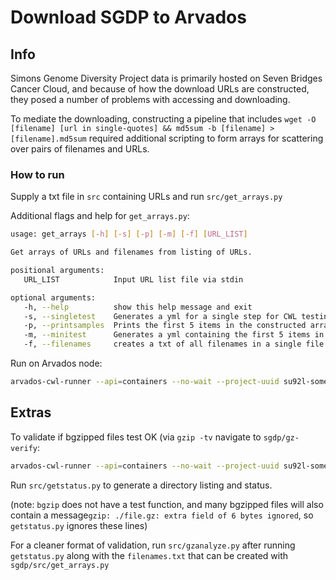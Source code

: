 # Download SGDP to Arvados

## Info

Simons Genome Diversity Project data is primarily hosted on Seven Bridges Cancer Cloud, and because of how the download URLs are constructed, they posed a number of problems with accessing and downloading.

To mediate the downloading, constructing a pipeline that includes `wget -O [filename] [url in single-quotes] && md5sum -b [filename] > [filename].md5sum` required additional scripting to form arrays for scattering over pairs of filenames and URLs.

### How to run

Supply a txt file in `src` containing URLs and run `src/get_arrays.py`

Additional flags and help for `get_arrays.py`:

   ``` bash
   usage: get_arrays [-h] [-s] [-p] [-m] [-f] [URL_LIST]

   Get arrays of URLs and filenames from listing of URLs.

   positional arguments:
      URL_LIST            Input URL list file via stdin

   optional arguments:
      -h, --help          show this help message and exit
      -s, --singletest    Generates a yml for a single step for CWL testing
      -p, --printsamples  Prints the first 5 items in the constructed arrays
      -m, --minitest      Generates a yml containing the first 5 items in arrays
      -f, --filenames     creates a txt of all filenames in a single file
   ```

Run on Arvados node:

   ``` bash
   arvados-cwl-runner --api=containers --no-wait --project-uuid su92l-some-projectuuid download-wf.cwl yml/manifest.yml
   ```

## Extras  

To validate if bgzipped files test OK (via `gzip -tv` navigate to `sgdp/gz-verify`:

   ``` bash
   arvados-cwl-runner --api=containers --no-wait --project-uuid su92l-some-projectuuid gz-validate-wf.cwl yml/sgdp.yml
   ```

Run `src/getstatus.py` to generate a directory listing and status.

   (note: `bgzip` does not have a test function, and many bgzipped files will also contain a message`gzip: ./file.gz: extra field of 6 bytes ignored`, so `getstatus.py` ignores these lines)

For a cleaner format of validation, run `src/gzanalyze.py` after running `getstatus.py` along with the `filenames.txt` that can be created with `sgdp/src/get_arrays.py`
